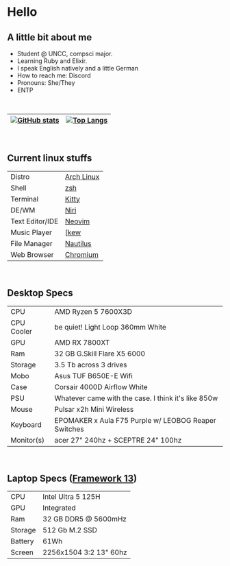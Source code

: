 # Hello

## A little bit about me

- Student @ UNCC, compsci major.
- Learning Ruby and Elixir.
- I speak English natively and a little German
- How to reach me: Discord
- Pronouns: She/They
- ENTP
</br>

| [![GitHub stats](https://github-readme-stats.vercel.app/api?username=tucab&theme=catppuccin_mocha)](https://github.com/anuraghazra/github-readme-stats) | [![Top Langs](https://github-readme-stats.vercel.app/api/top-langs/?username=tucab&theme=catppuccin_mocha&layout=compact)](https://github.com/anuraghazra/github-readme-stats) |
| ------------- | ------------- |

</br>

## Current linux stuffs

| | |
| --- | --- |
| Distro | [Arch Linux](https://archlinux.org/) |
| Shell | [zsh](https://www.zsh.org/) |
| Terminal | [Kitty](https://sw.kovidgoyal.net/kitty/) |
| DE/WM | [Niri](https://github.com/YaLTeR/niri/) |
| Text Editor/IDE | [Neovim](https://neovim.io/) |
| Music Player | [[kew](https://github.com/ravachol/kew/) |
| File Manager | [Nautilus](https://apps.gnome.org/Nautilus/) |
| Web Browser | [Chromium](https://chromium.org/Home/) |

</br>

## Desktop Specs

| | |
| --- | --- |
| CPU | AMD Ryzen 5 7600X3D |
| CPU Cooler | be quiet! Light Loop 360mm White |
| GPU | AMD RX 7800XT |
| Ram | 32 GB G.Skill Flare X5 6000 |
| Storage | 3.5 Tb across 3 drives |
| Mobo | Asus TUF B650E-E Wifi |
| Case | Corsair 4000D Airflow White |
| PSU | Whatever came with the case. I think it's like 850w |
| Mouse | Pulsar x2h Mini Wireless |
| Keyboard | EPOMAKER x Aula F75 Purple w/ LEOBOG Reaper Switches |
| Monitor(s) | acer 27" 240hz + SCEPTRE 24" 100hz |

</br>

## Laptop Specs ([Framework 13](https://frame.work/laptop13))

| | |
| --- | --- |
| CPU | Intel Ultra 5 125H |
| GPU | Integrated |
| Ram | 32 GB DDR5 @ 5600mHz |
| Storage | 512 Gb M.2 SSD |
| Battery | 61Wh |
| Screen | 2256x1504 3:2 13" 60hz |


